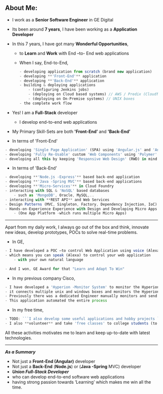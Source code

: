 
## About Me:


- I work as a **Senior Software Engineer** in GE Digital
- Its been around **7 years**, I have been working as a **Application Developer**

- In this 7 years, I have got many **Wonderful Opportunities**,
    - to **Learn** and **Work** with End –to- End web applications

    - When I say, End-to-End,
        ````js
        - developing application from scratch (brand new application)
        - developing **'Front-End'** application
        - developing **'Back-End'** application
        - building & deploying applications
            - (configuring Jenkins jobs)
            - (deploying on Cloud based systems) // AWS / Predix (Cloudfoundry)
            - (deploying on On-Premise systems) // UNIX boxes
        - the complete work flow
        ````


- Yes! I am a **Full-Stack** developer
    - I develop end-to-end web applications

- My Primary Skill-Sets are both **'Front-End’** and **'Back-End’**

- In terms of 'Front-End'

````js
- developing 'Single Page Application' (SPA) using 'Angular.js' and 'Angular' Framework
- developing 'Fully Re-Usable' custom 'Web Components' using 'Polymer' and 'Angular' Frameworks
- developing all this by keeping 'Responsive Web Design' (RWD) in mind
````


- In terms of 'Back-End’

````js
- developing **'Node.js -Express'** based back-end application
- developing **'Java -Spring MVC'** based back-end applications
- developing **'Micro-Services'** in Cloud Foundry
- interacting with SQL & 'NoSQL' based databases
    - such as 'MongoDB', Oracle, MySQL,..
- interacting with **REST API** and Web Services
- Design Patterns (MVC, Singleton, Factory, Dependency Injection, IoC)
- Hands-on-Experience Experience with Design and Developing Micro Apps based Architecture
    - (One App Platform -which runs multiple Micro Apps)
````

---

Apart from my daily work, I always go out of the box and think, innovate new ideas, develop prototypes, POCs to solve real-time problems.


- In GE,
````js
- I have developed a POC —to control Web Application using voice (Alexa)
- which means you can speak (Alexa) to control your web application
    - with your own natural language
    
- And I won, GE Award for that "Learn and Adapt To Win"
````






- In my previous company Cisco,
````js
- I have developed a 'Hyperion -Monitor System' to monitor the Hyperion Application
- it connects multiple unix and windows boxes and monitors the Hyperion systems.
- Previously there was a dedicated Engineer manually monitors and send emails.
- This application automated the entire process
````

- In my free time,

````js
- TODO: ```I also develop some useful applications and hobby projects ```
- I also **volunteer** and take 'free classes' to college students (to give back my knowledge to society)
````

All these activities motivates me to learn and keep up-to-date with latest technologies.

---

***As a Summary***

- Not just a **Front-End (Angular)** developer
- Not just a **Back-End** (**Node.js**) or (**Java -Spring** MVC) developer
- ***Union Full-Stack Developer***
- who can develop end-to-end software web applications
- having strong passion towards ‘Learning’ which makes me win all the time.
